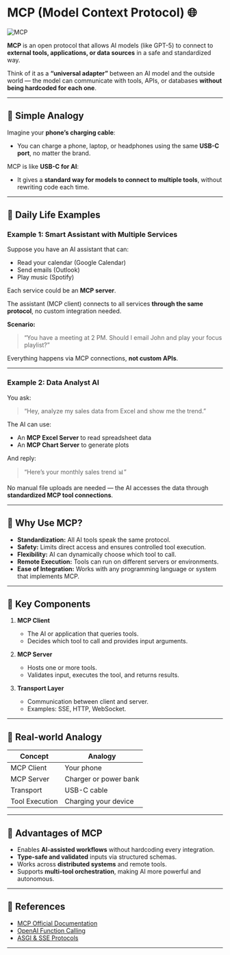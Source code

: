 # MCP (Model Context Protocol) 🌐

![MCP](https://img.shields.io/badge/protocol-MCP-blue)

**MCP** is an open protocol that allows AI models (like GPT-5) to connect to **external tools, applications, or data sources** in a safe and standardized way.  

Think of it as a **“universal adapter”** between an AI model and the outside world — the model can communicate with tools, APIs, or databases **without being hardcoded for each one**.

---

## 🔹 Simple Analogy

Imagine your **phone’s charging cable**:  
- You can charge a phone, laptop, or headphones using the same **USB-C port**, no matter the brand.  

MCP is like **USB-C for AI**:  
- It gives a **standard way for models to connect to multiple tools**, without rewriting code each time.

---

## 🔹 Daily Life Examples

### Example 1: Smart Assistant with Multiple Services

Suppose you have an AI assistant that can:

- Read your calendar (Google Calendar)  
- Send emails (Outlook)  
- Play music (Spotify)  

Each service could be an **MCP server**.  

The assistant (MCP client) connects to all services **through the same protocol**, no custom integration needed.  

**Scenario:**  
> “You have a meeting at 2 PM. Should I email John and play your focus playlist?”  

Everything happens via MCP connections, **not custom APIs**.

---

### Example 2: Data Analyst AI

You ask:  
> “Hey, analyze my sales data from Excel and show me the trend.”

The AI can use:  

- An **MCP Excel Server** to read spreadsheet data  
- An **MCP Chart Server** to generate plots  

And reply:  
> “Here’s your monthly sales trend 📊”  

No manual file uploads are needed — the AI accesses the data through **standardized MCP tool connections**.

---

## 🔹 Why Use MCP?

- **Standardization:** All AI tools speak the same protocol.  
- **Safety:** Limits direct access and ensures controlled tool execution.  
- **Flexibility:** AI can dynamically choose which tool to call.  
- **Remote Execution:** Tools can run on different servers or environments.  
- **Ease of Integration:** Works with any programming language or system that implements MCP.  

---

## 🔹 Key Components

1. **MCP Client**  
   - The AI or application that queries tools.  
   - Decides which tool to call and provides input arguments.  

2. **MCP Server**  
   - Hosts one or more tools.  
   - Validates input, executes the tool, and returns results.  

3. **Transport Layer**  
   - Communication between client and server.  
   - Examples: SSE, HTTP, WebSocket.  

---

## 🔹 Real-world Analogy

| Concept | Analogy |
|---------|---------|
| MCP Client | Your phone |
| MCP Server | Charger or power bank |
| Transport | USB-C cable |
| Tool Execution | Charging your device |

---

## 🔹 Advantages of MCP

- Enables **AI-assisted workflows** without hardcoding every integration.  
- **Type-safe and validated** inputs via structured schemas.  
- Works across **distributed systems** and remote tools.  
- Supports **multi-tool orchestration**, making AI more powerful and autonomous.  

---

## 🔹 References

- [MCP Official Documentation](https://github.com/open-mcp)  
- [OpenAI Function Calling](https://platform.openai.com/docs/guides/function-calling)  
- [ASGI & SSE Protocols](https://asgi.readthedocs.io/en/latest/)  

---

